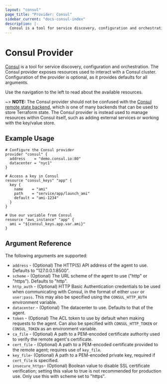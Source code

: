 ```yaml
---
layout: "consul"
page_title: "Provider: Consul"
sidebar_current: "docs-consul-index"
description: |-
  Consul is a tool for service discovery, configuration and orchestration. The Consul provider exposes resources used to interact with a Consul cluster. Configuration of the provider is optional, as it provides defaults for all arguments.
---
```


# Consul Provider

[Consul](https://www.consul.io) is a tool for service discovery, configuration
and orchestration. The Consul provider exposes resources used to interact with a
Consul cluster. Configuration of the provider is optional, as it provides
defaults for all arguments.

Use the navigation to the left to read about the available resources.

~> **NOTE:** The Consul provider should not be confused with the [Consul remote
state backend][consul-remote-state-backend], which is one of many backends that
can be used to store Terraform state. The Consul provider is instead used to
manage resources within Consul itself, such as adding external services or
working with the key/value store.

[consul-remote-state-backend]: /docs/backends/types/consul.html

## Example Usage

```hcl
# Configure the Consul provider
provider "consul" {
  address    = "demo.consul.io:80"
  datacenter = "nyc1"
}

# Access a key in Consul
resource "consul_keys" "app" {
  key {
    name    = "ami"
    path    = "service/app/launch_ami"
    default = "ami-1234"
  }
}

# Use our variable from Consul
resource "aws_instance" "app" {
  ami = "${consul_keys.app.var.ami}"
}
```

## Argument Reference

The following arguments are supported:

* `address` - (Optional) The HTTP(S) API address of the agent to use. Defaults to "127.0.0.1:8500".
* `scheme` - (Optional) The URL scheme of the agent to use ("http" or "https"). Defaults to "http".
* `http_auth` - (Optional) HTTP Basic Authentication credentials to be used when communicating with Consul, in the format of either `user` or `user:pass`. This may also be specified using the `CONSUL_HTTP_AUTH` environment variable.
* `datacenter` - (Optional) The datacenter to use. Defaults to that of the agent.
* `token` - (Optional) The ACL token to use by default when making requests to the agent. Can also be specified with `CONSUL_HTTP_TOKEN` or `CONSUL_TOKEN` as an environment variable.
* `ca_file` - (Optional) A path to a PEM-encoded certificate authority used to verify the remote agent's certificate.
* `cert_file` - (Optional) A path to a PEM-encoded certificate provided to the remote agent; requires use of `key_file`.
* `key_file`- (Optional) A path to a PEM-encoded private key, required if `cert_file` is specified.
* `insecure_https`- (Optional) Boolean value to disable SSL certificate verification; setting this value to true is not recommended for production use. Only use this with scheme set to "https".
